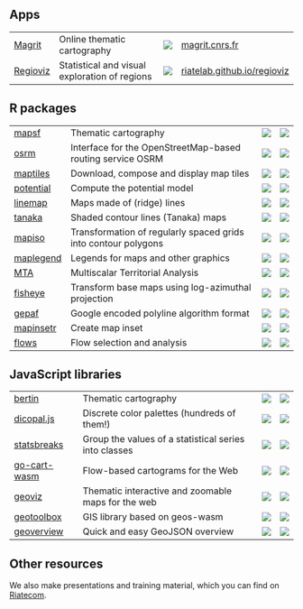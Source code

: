## Apps

<table>
  <tr>
    <td><a href="https://github.com/riatelab/magrit">Magrit</a></td>
    <td>Online thematic cartography</td>
    <td><a href="https://github.com/riatelab/magrit"><img src="https://img.shields.io/github/stars/riatelab/magrit?logo=none"/></a></td>
    <td><a href="https://magrit.cnrs.fr">magrit.cnrs.fr</a></td>
  </tr>
  <tr>
    <td><a href="https://github.com/riatelab/regioviz">Regioviz</a></td>
    <td>Statistical and visual exploration of regions</td>
    <td><a href="https://github.com/riatelab/regioviz"><img src="https://img.shields.io/github/stars/riatelab/regioviz?logo=none"/></a></td>
    <td><a href="https://riatelab.github.io/regioviz/">riatelab.github.io/regioviz</a></td>
  </tr>
</table>

## R packages

<table>
  <tr>
    <td><a href="https://github.com/riatelab/mapsf">mapsf</a></td>
    <td>Thematic cartography</td>
    <td><a href="https://github.com/riatelab/mapsf"><img src="https://img.shields.io/github/stars/riatelab/mapsf?logo=none"/></a></td>
    <td><a href="https://cran.r-project.org/package=mapsf"><img src="https://www.r-pkg.org/badges/version/mapsf"/></a></td>
  </tr>
  <tr>
    <td><a href="https://github.com/riatelab/osrm">osrm</a></td>
    <td>Interface for the OpenStreetMap-based routing service OSRM</td>
    <td><a href="https://github.com/riatelab/osrm"><img src="https://img.shields.io/github/stars/riatelab/osrm?logo=none"/></a></td>
    <td><a href="https://cran.r-project.org/package=osrm"><img src="https://www.r-pkg.org/badges/version/osrm"/></a></td>
  </tr>
  <tr>
    <td><a href="https://github.com/riatelab/maptiles">maptiles</a></td>
    <td>Download, compose and display map tiles</td>
    <td><a href="https://github.com/riatelab/maptiles"><img src="https://img.shields.io/github/stars/riatelab/maptiles?logo=none"/></a></td>
    <td><a href="https://cran.r-project.org/package=maptiles"><img src="https://www.r-pkg.org/badges/version/maptiles"/></a></td>
  </tr>
  <tr>
    <td><a href="https://github.com/riatelab/potential">potential</a></td>
    <td>Compute the potential model</td>
    <td><a href="https://github.com/riatelab/potential"><img src="https://img.shields.io/github/stars/riatelab/potential?logo=none"/></a></td>
    <td><a href="https://cran.r-project.org/package=potential"><img src="https://www.r-pkg.org/badges/version/potential"/></a></td>
  </tr>  
  <tr>
    <td><a href="https://github.com/riatelab/linemap">linemap</a></td>
    <td>Maps made of (ridge) lines</td>
    <td><a href="https://github.com/riatelab/linemap"><img src="https://img.shields.io/github/stars/riatelab/linemap?logo=none"/></a></td>
    <td><a href="https://cran.r-project.org/package=linemap"><img src="https://www.r-pkg.org/badges/version/linemap"/></a></td>
  </tr>
  <tr>
    <td><a href="https://github.com/riatelab/tanaka">tanaka</a></td>
    <td>Shaded contour lines (Tanaka) maps</td>
    <td><a href="https://github.com/riatelab/tanaka"><img src="https://img.shields.io/github/stars/riatelab/tanaka?logo=none"/></a></td>
    <td><a href="https://cran.r-project.org/package=tanaka"><img src="https://www.r-pkg.org/badges/version/tanaka"/></a></td>
  </tr>
  <tr>
    <td><a href="https://github.com/riatelab/mapiso">mapiso</a></td>
    <td>Transformation of regularly spaced grids into contour polygons</td>
    <td><a href="https://github.com/riatelab/mapiso"><img src="https://img.shields.io/github/stars/riatelab/mapiso?logo=none"/></a></td>
    <td><a href="https://cran.r-project.org/package=mapiso"><img src="https://www.r-pkg.org/badges/version/mapiso"/></a></td>
  </tr>
  <tr>
    <td><a href="https://github.com/riatelab/maplegend">maplegend</a></td>
    <td>Legends for maps and other graphics</td>
    <td><a href="https://github.com/riatelab/maplegend"><img src="https://img.shields.io/github/stars/riatelab/maplegend?logo=none"/></a></td>
    <td><a href="https://cran.r-project.org/package=maplegend"><img src="https://www.r-pkg.org/badges/version/maplegend"/></a></td>
  </tr>
  <tr>
    <td><a href="https://github.com/riatelab/MTA">MTA</a></td>
    <td>Multiscalar Territorial Analysis</td>
    <td><a href="https://github.com/riatelab/MTA"><img src="https://img.shields.io/github/stars/riatelab/MTA?logo=none"/></a></td>
    <td><a href="https://cran.r-project.org/package=MTA"><img src="https://www.r-pkg.org/badges/version/MTA"/></a></td>
  </tr>
  <tr>
    <td><a href="https://github.com/riatelab/fisheye">fisheye</a></td>
    <td>Transform base maps using log-azimuthal projection</td>
    <td><a href="https://github.com/riatelab/fisheye"><img src="https://img.shields.io/github/stars/riatelab/fisheye?logo=none"/></a></td>
    <td><a href="https://cran.r-project.org/package=fisheye"><img src="https://www.r-pkg.org/badges/version/fisheye"/></a></td>
  </tr>
  <tr>
    <td><a href="https://github.com/riatelab/gepaf">gepaf</a></td>
    <td>Google encoded polyline algorithm format</td>
    <td><a href="https://github.com/riatelab/gepaf"><img src="https://img.shields.io/github/stars/riatelab/gepaf?logo=none"/></a></td>
    <td><a href="https://cran.r-project.org/package=gepaf"><img src="https://www.r-pkg.org/badges/version/gepaf"/></a></td>
  </tr>
  <tr>
    <td><a href="https://github.com/riatelab/mapinsetr">mapinsetr</a></td>
    <td>Create map inset</td>
    <td><a href="https://github.com/riatelab/mapinsetr"><img src="https://img.shields.io/github/stars/riatelab/mapinsetr?logo=none"/></a></td>
    <td><a href="https://github.com/riatelab/mapinsetr"><img src="https://www.r-pkg.org/badges/version/mapinsetr"/></a></td>
  </tr>
    <tr>
    <td><a href="https://github.com/riatelab/flows">flows</a></td>
    <td>Flow selection and analysis</td>
    <td><a href="https://github.com/riatelab/flows"><img src="https://img.shields.io/github/stars/riatelab/flows?logo=none"/></a></td>
    <td><a href="https://github.com/riatelab/flows"><img src="https://www.r-pkg.org/badges/version/flows"/></a></td>
  </tr>

</table>

## JavaScript libraries

<table>
    <tr>
    <td><a href="https://github.com/riatelab/bertin">bertin</a></td>
    <td>Thematic cartography</td>
    <td><a href="https://github.com/riatelab/bertin"><img src="https://img.shields.io/github/stars/riatelab/bertin?logo=none"/></a></td>
    <td><a href="https://www.npmjs.com/package/bertin"><img src="https://img.shields.io/npm/v/bertin?color=green" /></a></td>
  </tr>
  <tr>
    <td><a href="https://github.com/riatelab/dicopal.js">dicopal.js</a></td>
    <td>Discrete color palettes (hundreds of them!)</td>
    <td><a href="https://github.com/riatelab/dicopal.js"><img src="https://img.shields.io/github/stars/riatelab/dicopal.js?logo=none"/></a></td>
    <td><a href="https://www.npmjs.com/package/dicopal"><img src="https://img.shields.io/npm/v/dicopal?color=green" /></a></td>
  </tr>
  <tr>
    <td><a href="https://github.com/riatelab/statsbreaks">statsbreaks</a></td>
    <td>Group the values of a statistical series into classes</td>
    <td><a href="https://github.com/riatelab/statsbreaks"><img src="https://img.shields.io/github/stars/riatelab/statsbreaks?logo=none"/></a></td>
    <td><a href="https://www.npmjs.com/package/statsbreaks"><img src="https://img.shields.io/npm/v/statsbreaks?color=green" /></a></td>
  </tr>
  <tr>
    <td><a href="https://github.com/riatelab/go-cart-wasm">go-cart-wasm</a></td>
    <td>Flow-based cartograms for the Web</td>
    <td><a href="https://github.com/riatelab/go-cart-wasm"><img src="https://img.shields.io/github/stars/riatelab/go-cart-wasm?logo=none"/></a></td>
    <td><a href="https://www.npmjs.com/package/go-cart-wasm"><img src="https://img.shields.io/npm/v/go-cart-wasm?color=green" /></a></td>
  </tr>
    <tr>
    <td><a href="https://github.com/riatelab/geoviz">geoviz</a></td>
    <td>Thematic interactive and zoomable maps for the web</td>
    <td><a href="https://github.com/riatelab/geoviz"><img src="https://img.shields.io/github/stars/riatelab/geoviz?logo=none"/></a></td>
    <td><a href="https://www.npmjs.com/package/geoviz"><img src="https://img.shields.io/npm/v/geoviz?color=green" /></a></td>
  </tr>
  <tr>
    <td><a href="https://github.com/riatelab/geotoolbox">geotoolbox</a></td>
    <td>GIS library based on geos-wasm</td>
    <td><a href="https://github.com/riatelab/geotoolbox"><img src="https://img.shields.io/github/stars/riatelab/geotoolbox?logo=none"/></a></td>
    <td><a href="https://www.npmjs.com/package/geotoolbox"><img src="https://img.shields.io/npm/v/geotoolbox?color=green" /></a></td>
  </tr>
  <tr>
    <td><a href="https://github.com/riatelab/geoverview">geoverview</a></td>
    <td>Quick and easy GeoJSON overview</td>
    <td><a href="https://github.com/riatelab/geoverview"><img src="https://img.shields.io/github/stars/riatelab/geoverview?logo=none"/></a></td>
    <td><a href="https://www.npmjs.com/package/geoverview"><img src="https://img.shields.io/npm/v/geoverview?color=green" /></a></td>
  </tr>

  
</table>

## Other resources

We also make presentations and training material, which you can find on [Riatecom](https://github.com/riatecom).
